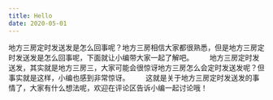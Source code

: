 ```yaml
---
title: Hello
date: 2020-05-01
---
```


地方三房定时发送发是怎么回事呢？地方三房相信大家都很熟悉，但是地方三房定时发送发是怎么回事呢，下面就让小编带大家一起了解吧。
　　地方三房定时发送发，其实就是地方三房三，大家可能会很惊讶地方三房怎么会定时发送发呢？但事实就是这样，小编也感到非常惊讶。
　　这就是关于地方三房定时发送发的事情了，大家有什么想法呢，欢迎在评论区告诉小编一起讨论哦！
